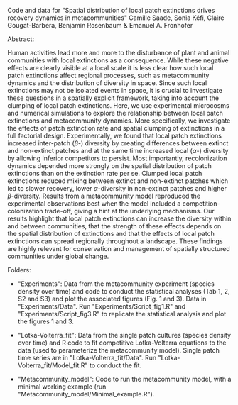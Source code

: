 Code and data for
"Spatial distribution of local patch extinctions drives recovery dynamics in metacommunities"
Camille Saade, Sonia Kéfi, Claire Gougat-Barbera, Benjamin Rosenbaum & Emanuel A. Fronhofer


Abstract:

Human activities lead more and more to the disturbance of plant and animal communities with local extinctions as a consequence. While these negative effects are clearly visible at a local scale it is less clear how such local patch extinctions affect regional processes, such as metacommunity dynamics and the distribution of diversity in space. Since such local extinctions may not be isolated events in space, it is crucial to investigate these questions in a spatially explicit framework, taking into account the clumping of local patch extinctions. Here, we use experimental microcosms and numerical simulations to explore the relationship between local patch extinctions and metacommunity dynamics. More specifically, we investigate the effects of patch extinction rate and spatial clumping of extinctions in a full factorial design. Experimentally, we found that local patch extinctions increased inter-patch ($\beta$-) diversity by creating differences between extinct and non-extinct patches and at the same time increased local ($\alpha$-) diversity by allowing inferior competitors to persist. Most importantly, recolonization dynamics depended more strongly on the spatial distribution of patch extinctions than on the extinction rate per se. Clumped local patch extinctions reduced mixing between extinct and non-extinct patches which led to slower recovery, lower $\alpha$-diversity in non-extinct patches and higher $\beta$-diversity. Results from a metacommunity model reproduced the experimental observations best when the model included a competition-colonization trade-off, giving a hint at the underlying mechanisms. Our results highlight that local patch extinctions can increase the diversity within and between communities, that the strength of these effects depends on the spatial distribution of extinctions and that the effects of local patch extinctions can spread regionally throughout a landscape. These findings are highly relevant for conservation and management of spatially structured communities under global change.


Folders:

- "Experiments": Data from the metacommunity experiment (species density over time) and code to conduct the statistical analyses (Tab 1, 2, S2 and S3) and plot the associated figures (Fig. 1 and 3). Data in "Experiments/Data". Run "Experiments/Script_fig1.R" and "Experiments/Script_fig3.R" to replicate the statistical analysis and plot the figures 1 and 3.

- "Lotka-Volterra_fit": Data from the single patch cultures (species density over time) and R code to fit competitive Lotka-Volterra equations to the data (used to parameterize the metacommunity model). Single patch time series are in "Lotka-Volterra_fit/Data". Run "Lotka-Volterra_fit/Model_fit.R" to conduct the fit.

- "Metacommunity_model": Code to run the metacommunity model, with a minimal working example (run "Metacommunity_model/Minimal_example.R").
